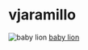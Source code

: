 # vjaramillo
![baby lion](http://2.bp.blogspot.com/-uRQ_VXBziPw/TzafJjSmKqI/AAAAAAAAAF4/dznaeIAMrs4/s1600/nm_germany_baby_lion.jpg)
[baby lion](http://2.bp.blogspot.com/-uRQ_VXBziPw/TzafJjSmKqI/AAAAAAAAAF4/dznaeIAMrs4/s1600/nm_germany_baby_lion.jpg)
#